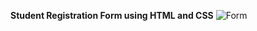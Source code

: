**Student Registration Form using HTML and CSS**
![Form](https://github.com/user-attachments/assets/261d6926-5f04-4ca6-8ae8-28e6a1a26cc4)
